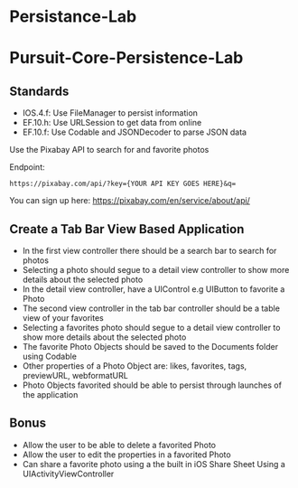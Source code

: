 # Persistance-Lab

# Pursuit-Core-Persistence-Lab

## Standards

- IOS.4.f: Use FileManager to persist information
- EF.10.h: Use URLSession to get data from online
- EF.10.f: Use Codable and JSONDecoder to parse JSON data

Use the Pixabay API to search for and favorite photos

Endpoint: 

```
https://pixabay.com/api/?key={YOUR API KEY GOES HERE}&q=
```

You can sign up here: https://pixabay.com/en/service/about/api/

##  Create a Tab Bar View Based Application

- In the first view controller there should be a search bar to search for photos
- Selecting a photo should segue to a detail view controller to show more details about the selected photo
- In the detail view controller, have a UIControl e.g UIButton to favorite a Photo
- The second view controller in the tab bar controller should be a table view of your favorites
- Selecting a favorites photo should segue to a detail view controller to show more details about the selected photo
- The favorite Photo Objects should be saved to the Documents folder using Codable
- Other properties of a Photo Object are: likes, favorites, tags, previewURL, webformatURL
- Photo Objects favorited should be able to persist through launches of the application


## Bonus 

- Allow the user to be able to delete a favorited Photo
- Allow the user to edit the properties in a favorited Photo
- Can share a favorite photo using a the built in iOS Share Sheet Using a UIActivityViewController
